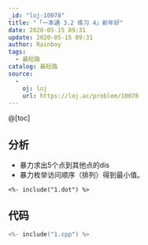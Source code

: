 ```yaml
---
_id: "loj-10078"
title: "「一本通 3.2 练习 4」新年好"
date: 2020-05-15 09:31
update: 2020-05-15 09:31
author: Rainboy
tags:
  - 最短路
catalog: 最短路
source: 
  - 
    oj: loj
    url: https://loj.ac/problem/10078
---
```



@[toc]
## 分析

- 暴力求出5个点到其他点的dis
- 暴力枚举访问顺序（排列）得到最小值。

```viz-dot
<%- include("1.dot") %>
```

## 代码

```c
<%- include("1.cpp") %>
```
